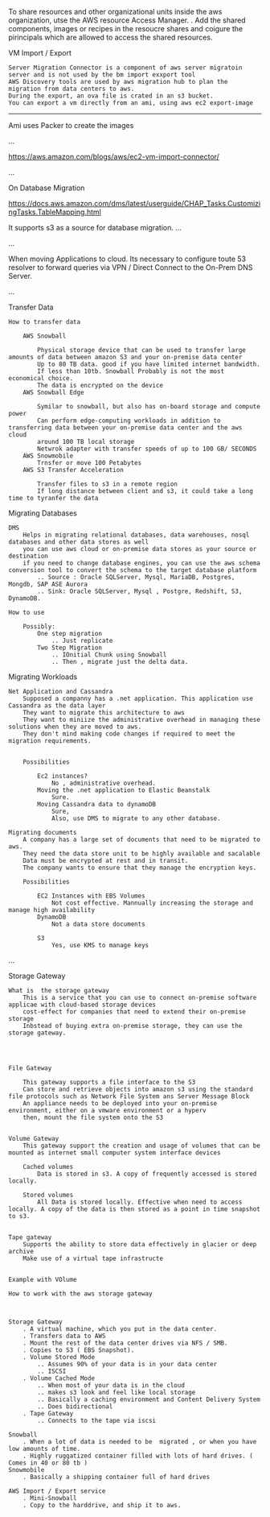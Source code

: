 
To share resources and other organizational units inside the aws organization, utse the AWS resource Access Manager.
	. Add the shared components, images or recipes in the resoucre shares and coigure the pirincipals which are allowed to access the shared resources.


VM Import / Export
	
	Server Migration Connector is a component of aws server migratoin server and is not used by the bm import exxport tool
	AWS Discovery tools are used by aws migration hub to plan the migration from data centers to aws.
	During the export, an ova file is crated in an s3 bucket.
	You can export a vm directly from an ami, using aws ec2 export-image
	

___

Ami uses Packer to create the images



...

https://aws.amazon.com/blogs/aws/ec2-vm-import-connector/



...



On Database Migration

https://docs.aws.amazon.com/dms/latest/userguide/CHAP_Tasks.CustomizingTasks.TableMapping.html

It supports s3 as a source for database migration.
...



...

When moving Applications to cloud. Its necessary to configure toute 53 resolver to forward queries via VPN / Direct Connect to the On-Prem DNS Server.

...

Transfer Data
	
	How to transfer data

		AWS Snowball	

			Physical storage device that can be used to transfer large amounts of data between amazon S3 and your on-premise data center
			Up to 80 TB data. good if you have limited internet bandwidth.
			If less than 10tb. Snowball Probably is not the most economical choice. 
			The data is encrypted on the device
		AWS Snowball Edge

			Symilar to snowball, but also has on-board storage and compute power
			Can perform edge-computing workloads in addition to transferring data between your on-premise data center and the aws cloud
			around 100 TB local storage
			Netwrok adapter with transfer speeds of up to 100 GB/ SECONDS
		AWS Snowmobile
			Trnsfer or move 100 Petabytes
		AWS S3 Transfer Acceleration

			Transfer files to s3 in a remote region
			If long distance between client and s3, it could take a long time to tyranfer the data

Migrating Databases
	
	DMS
		Helps in migrating relational databases, data warehouses, nosql databases and other data stores as well
		you can use aws cloud or on-premise data stores as your source or destination
		if you need to change database engines, you can use the aws schema conversion tool to convert the schema to the target database platform
			.. Source : Oracle SQLServer, Mysql, MariaDB, Postgres, Mongdb, SAP ASE Aurora
			.. Sink: Oracle SQLServer, Mysql , Postgre, Redshift, S3, DynamoDB.

	How to use

		Possibly:
			One step migration
				.. Just replicate
			Two Step Migration
				.. IOnitial Chunk using Snowball
				.. Then , migrate just the delta data.


Migrating Workloads
	
	Net Application and Cassandra
		Supposed a companny has a .net application. This application use Cassandra as the data layer
		They want to migrate this architecture to aws
		They want to miniize the administrative overhead in managing these solutions when they are moved to aws.
		They don't mind making code changes if required to meet the migration requirements.


		Possibilities

			Ec2 instances? 
				No , administrative overhead.
			Moving the .net application to Elastic Beanstalk	
				Sure.
			Moving Cassandra data to dynamoDB
				Sure,
				Also, use DMS to migrate to any other database.

	Migrating documents
		A company has a large set of documents that need to be migrated to aws.
		They need the data store unit to be highly available and sacalable
		Data must be encrypted at rest and in transit.
		The company wants to ensure that they manage the encryption keys.

		Possibilities

			EC2 Instances with EBS Volumes
				Not cost effective. Mannually increasing the storage and manage high availability
			DynamoDB
				Not a data store documents

			S3 
				Yes, use KMS to manage keys

...


Storage Gateway
	
	What is  the storage gateway
		This is a service that you can use to connect on-premise software applicae with cloud-based storage devices
		cost-effect for companies that need to extend their on-premise storage
		Inbstead of buying extra on-premise storage, they can use the storage gateway.




	File Gateway

		This gateway supports a file interface to the S3
		Can store and retrieve objects into amazon s3 using the standard file protocols such as Network File System ans Server Message Block
		An appliance needs to be deployed into your on-premise environment, either on a vmware environment or a hyperv
		then, mount the file system onto the S3


	Volume Gateway
		This gateway support the creation and usage of volumes that can be mounted as internet small computer system interface devices

		Cached volumes
			Data is stored in s3. A copy of frequently accessed is stored locally.

		Stored volumes
			All Data is stored locally. Effective when need to access locally. A copy of the data is then stored as a point in time snapshot to s3.


	Tape gateway
		Supports the ability to store data effectively in glacier or deep archive
		Make use of a virtual tape infrastructe
		

	Example with VOlume

	How to work with the aws storage gateway



    Storage Gateway 
        . A virtual machine, which you put in the data center.
        . Transfers data to AWS
        . Mount the rest of the data center drives via NFS / SMB.
        . Copies to S3 ( EBS Snapshot).
        . Volume Stored Mode
            .. Assumes 90% of your data is in your data center 
            .. ISCSI
        . Volume Cached Mode
            .. When most of your data is in the cloud
            .. makes s3 look and feel like local storage
            .. Basically a caching environment and Content Delivery System
            .. Does bidirectional 
        . Tape Gateway 
            .. Connects to the tape via iscsi

    Snowball
        . When a lot of data is needed to be  migrated , or when you have low amounts of time.
        . Highly ruggatized container filled with lots of hard drives. ( Comes in 40 or 80 tb )
    Snowmobile
        . Basically a shipping container full of hard drives

    AWS Import / Export service
        . Mini-Snowball
        . Copy to the harddrive, and ship it to aws.
